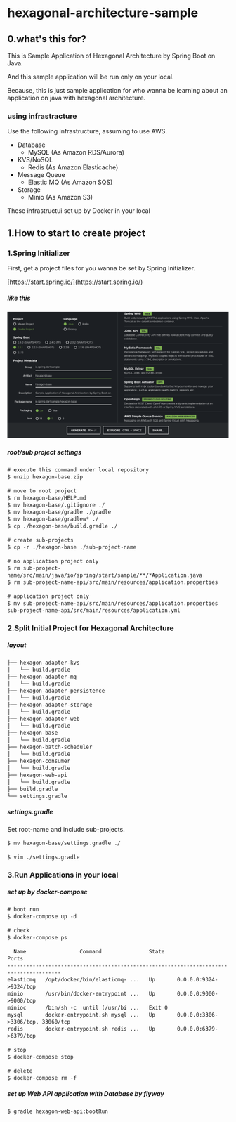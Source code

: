 hexagonal-architecture-sample
===

0.what's this for?
---

This is Sample Application of Hexagonal Architecture by Spring Boot on Java.

And this sample application will be run only on your local.

Because, this is just sample application for who wanna be learning about an application on java with hexagonal architecture.

### using infrastracture

Use the following infrastructure, assuming to use AWS.

- Database
  - MySQL (As Amazon RDS/Aurora)
- KVS/NoSQL
  - Redis (As Amazon Elasticache)
- Message Queue
  - Elastic MQ (As Amazon SQS)
- Storage
  - Minio (As Amazon S3)

These infrastructui set up by Docker in your local


1.How to start to create project
---

### 1.Spring Initializer


First, get a project files for you wanna be set by Spring Initializer.

[https://start.spring.io/](https://start.spring.io/)

##### like this

![screenshot of spring initializer](docs/spring-initializer.png)

##### root/sub project settings

```
# execute this command under local repository
$ unzip hexagon-base.zip

# move to root project
$ rm hexagon-base/HELP.md
$ mv hexagon-base/.gitignore ./
$ mv hexagon-base/gradle ./gradle
$ mv hexagon-base/gradlew* ./
$ cp ./hexagon-base/build.gradle ./

# create sub-projects
$ cp -r ./hexagon-base ./sub-project-name

# no application project only
$ rm sub-project-name/src/main/java/io/spring/start/sample/**/*Application.java
$ rm sub-project-name-api/src/main/resources/application.properties

# application project only
$ mv sub-project-name-api/src/main/resources/application.properties sub-project-name-api/src/main/resources/application.yml
```

### 2.Split Initial Project for Hexagonal Architecture

##### layout

```
├── hexagon-adapter-kvs
│   └── build.gradle
├── hexagon-adapter-mq
│   └── build.gradle
├── hexagon-adapter-persistence
│   └── build.gradle
├── hexagon-adapter-storage
│   └── build.gradle
├── hexagon-adapter-web
│   └── build.gradle
├── hexagon-base
│   └── build.gradle
├── hexagon-batch-scheduler
│   └── build.gradle
├── hexagon-consumer
│   └── build.gradle
├── hexagon-web-api
│   └── build.gradle
├── build.gradle
└── settings.gradle
```

##### settings.gradle

Set root-name and include sub-projects.

```
$ mv hexagon-base/settings.gradle ./

$ vim ./settings.gradle
```

### 3.Run Applications in your local

##### set up by docker-compose

```
# boot run
$ docker-compose up -d

# check
$ docker-compose ps

  Name                 Command               State                  Ports
---------------------------------------------------------------------------------------
elasticmq   /opt/docker/bin/elasticmq- ...   Up       0.0.0.0:9324->9324/tcp
minio       /usr/bin/docker-entrypoint ...   Up       0.0.0.0:9000->9000/tcp
minioc      /bin/sh -c  until (/usr/bi ...   Exit 0
mysql       docker-entrypoint.sh mysql ...   Up       0.0.0.0:3306->3306/tcp, 33060/tcp
redis       docker-entrypoint.sh redis ...   Up       0.0.0.0:6379->6379/tcp

# stop
$ docker-compose stop

# delete
$ docker-compose rm -f
```

##### set up Web API application with Database by flyway

```
$ gradle hexagon-web-api:bootRun
```



